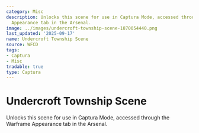 ```yaml
---
category: Misc
description: Unlocks this scene for use in Captura Mode, accessed through the Warframe
  Appearance tab in the Arsenal.
image: ../images/undercroft-township-scene-1870054440.png
last_updated: '2025-09-17'
name: Undercroft Township Scene
source: WFCD
tags:
- Captura
- Misc
tradable: true
type: Captura
---
```


# Undercroft Township Scene

Unlocks this scene for use in Captura Mode, accessed through the Warframe Appearance tab in the Arsenal.

